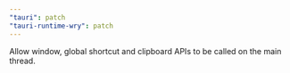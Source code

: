 ```yaml
---
"tauri": patch
"tauri-runtime-wry": patch
---
```


Allow window, global shortcut and clipboard APIs to be called on the main thread.
